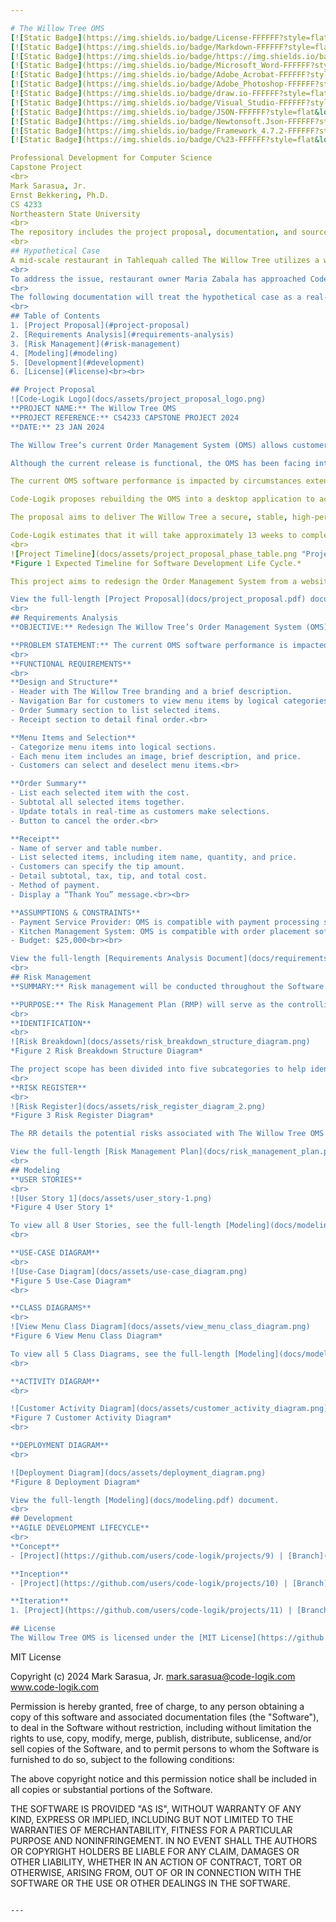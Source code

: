 ```yaml
---

# The Willow Tree OMS
[![Static Badge](https://img.shields.io/badge/License-FFFFFF?style=flat&logoColor=%23FFFFFF&label=MIT&labelColor=%23750014&color=%23111111)](https://github.com/code-logik/the-willow-tree-oms?tab=MIT-1-ov-file#)
[![Static Badge](https://img.shields.io/badge/Markdown-FFFFFF?style=flat&logo=markdown&logoColor=%23FFFFFF&labelColor=%23111111&color=%23499BEA)](https://commonmark.org/)
[![Static Badge](https://img.shields.io/badge/https://img.shields.io/badge/readme%20style-standard-brightgreen.svg?style=flat&label=README&labelColor=%23111111)](https://github.com/RichardLitt/standard-readme)
[![Static Badge](https://img.shields.io/badge/Microsoft_Word-FFFFFF?style=flat&logo=microsoftword&logoColor=%23FFFFFF&labelColor=%23111111&color=%232B579A)](https://www.microsoft.com/en-us/microsoft-365/word)
[![Static Badge](https://img.shields.io/badge/Adobe_Acrobat-FFFFFF?style=flat&logo=adobeacrobatreader&logoColor=%23FFFFFF&labelColor=%23EC1C24&color=%23111111)](https://www.adobe.com/acrobat.html)
[![Static Badge](https://img.shields.io/badge/Adobe_Photoshop-FFFFFF?style=flat&logo=adobephotoshop&logoColor=%23111111&labelColor=%2331A8FF&color=%23111111)](https://www.adobe.com/products/photoshop.html)
[![Static Badge](https://img.shields.io/badge/draw.io-FFFFFF?style=flat&logo=diagramsdotnet&logoColor=%23FFFFFF&labelColor=%23F08705&color=%23111111)](https://www.drawio.com/)
[![Static Badge](https://img.shields.io/badge/Visual_Studio-FFFFFF?style=flat&logo=visualstudio&logoColor=%23FFFFFF&labelColor=%23111111&color=%235C2D91)](https://visualstudio.microsoft.com/)
[![Static Badge](https://img.shields.io/badge/JSON-FFFFFF?style=flat&logo=json&logoColor=%23FFFFFF&labelColor=%23111111&color=%23FAF0E6)](https://www.json.org/json-en.html)
[![Static Badge](https://img.shields.io/badge/Newtonsoft.Json-FFFFFF?style=flat&logo=nuget&logoColor=%23FFFFFF&labelColor=%23111111&color=%23004880)](https://www.nuget.org/packages/Newtonsoft.Json/)
[![Static Badge](https://img.shields.io/badge/Framework_4.7.2-FFFFFF?style=flat&logoColor=%23FFFFFF&label=.NET&labelColor=%23111111&color=%23512BD4)](https://dotnet.microsoft.com/)
[![Static Badge](https://img.shields.io/badge/C%23-FFFFFF?style=flat&logo=csharp&logoColor=%23FFFFFF&labelColor=%23111111&color=%23512BD4)](https://learn.microsoft.com/en-us/dotnet/csharp/)

Professional Development for Computer Science  
Capstone Project  
<br>
Mark Sarasua, Jr.  
Ernst Bekkering, Ph.D.  
CS 4233  
Northeastern State University  
<br>
The repository includes the project proposal, documentation, and source code.  
<br>
## Hypothetical Case  
A mid-scale restaurant in Tahlequah called The Willow Tree utilizes a website-based Order Management System (OMS) that allows customers to place orders at their table using a kiosk. However, the OMS has been facing intermittent performance and security issues due to the software's website-based deployment. Therefore, the OMS requires an overhaul to improve its performance and better secure data.  
<br>
To address the issue, restaurant owner Maria Zabala has approached Code-Logik, a local software development firm, to discuss a redesign solution.  
<br>
The following documentation will treat the hypothetical case as a real-life business interaction.  
<br>
## Table of Contents  
1. [Project Proposal](#project-proposal)
2. [Requirements Analysis](#requirements-analysis)
3. [Risk Management](#risk-management)
4. [Modeling](#modeling)
5. [Development](#development)
6. [License](#license)<br><br>

## Project Proposal  
![Code-Logik Logo](docs/assets/project_proposal_logo.png)
**PROJECT NAME:** The Willow Tree OMS  
**PROJECT REFERENCE:** CS4233 CAPSTONE PROJECT 2024  
**DATE:** 23 JAN 2024  

The Willow Tree’s current Order Management System (OMS) allows customers to place orders at the table via a kiosk.  

Although the current release is functional, the OMS has been facing intermittent performance and security issues due to its software's website-based deployment. A redesign is necessary to improve the performance and better secure data.  

The current OMS software performance is impacted by circumstances extending beyond The Willow Tree’s scope of business; the hosted source code is also vulnerable to random and targeted security threats and requires a redesign to protect the integrity of The Willow Tree’s day-to-day operations.  

Code-Logik proposes rebuilding the OMS into a desktop application to accommodate the highly interactive usage expected in a restaurant setting. Having the OMS deployed as a desktop application will improve stability and overall performance and reduce the possible footholds available to potential security threats.  

The proposal aims to deliver The Willow Tree a secure, stable, high-performance OMS capable of keeping pace with restaurant business demands while providing the customer with the best possible dining experience.  

Code-Logik estimates that it will take approximately 13 weeks to complete the redesign of The Willow Tree OMS.  
<br>
![Project Timeline](docs/assets/project_proposal_phase_table.png "Project Timeline")
*Figure 1 Expected Timeline for Software Development Life Cycle.*  

This project aims to redesign the Order Management System from a website-based into a desktop-based application. The current OMS is functional; however, the customers' dining experience continues to suffer with intermittent performance and security issues. Code-Logik will redesign the OMS into a secure, stable, high-performance application that will undoubtedly provide The Willow Tree’s customers with the best possible dining experience.  

View the full-length [Project Proposal](docs/project_proposal.pdf) document.  
<br>
## Requirements Analysis  
**OBJECTIVE:** Redesign The Willow Tree’s Order Management System (OMS) to create a secure, stable, high-performance application capable of keeping pace with restaurant business demands while providing the customer with the best possible dining experience.  

**PROBLEM STATEMENT:** The current OMS software performance is impacted by circumstances extending beyond The Willow Tree’s scope of business; the hosted source code is also vulnerable to random and targeted security threats and requires a redesign to protect the integrity of The Willow Tree’s day-to-day operations.  
<br>
**FUNCTIONAL REQUIREMENTS**  
<br>
**Design and Structure**  
- Header with The Willow Tree branding and a brief description.
- Navigation Bar for customers to view menu items by logical categories.  
- Order Summary section to list selected items.  
- Receipt section to detail final order.<br>

**Menu Items and Selection**
- Categorize menu items into logical sections.
- Each menu item includes an image, brief description, and price.
- Customers can select and deselect menu items.<br>

**Order Summary**  
- List each selected item with the cost.
- Subtotal all selected items together.
- Update totals in real-time as customers make selections.
- Button to cancel the order.<br>

**Receipt**  
- Name of server and table number.
- List selected items, including item name, quantity, and price.
- Customers can specify the tip amount.
- Detail subtotal, tax, tip, and total cost.
- Method of payment.
- Display a “Thank You” message.<br><br>

**ASSUMPTIONS & CONSTRAINTS**  
- Payment Service Provider: OMS is compatible with payment processing software.
- Kitchen Management System: OMS is compatible with order placement software.
- Budget: $25,000<br><br>

View the full-length [Requirements Analysis Document](docs/requirements_analysis.pdf).  
<br>
## Risk Management  
**SUMMARY:** Risk management will be conducted throughout the Software Development Life Cycle (SDLC) via identification, assessment, and registration. The risk management process reduces time spent resolving foreseen and unforeseen risks, boosting productivity and allowing more time for quality work.  

**PURPOSE:** The Risk Management Plan (RMP) will serve as the controlling document to manage and mitigate risks during the SDLC of The Willow Tree OMS project. The RMP seeks early identification of risks using assessment techniques to create a Risk Register (RR) with mitigation planning. Following the creation of the initial RR, any subsequent risks identified or issue tracking will be added to the RMP through addendums.  
<br>
**IDENTIFICATION**    
<br>
![Risk Breakdown](docs/assets/risk_breakdown_structure_diagram.png)
*Figure 2 Risk Breakdown Structure Diagram*  

The project scope has been divided into five subcategories to help identify possible risks. Each subcategory focuses on different areas of concern, as shown in Figure 2. The RR will be prepared based on the identified risks and will include a mitigation plan for each risk identified.  
<br>
**RISK REGISTER**  
<br>
![Risk Register](docs/assets/risk_register_diagram_2.png)
*Figure 3 Risk Register Diagram*  

The RR details the potential risks associated with The Willow Tree OMS project (Figure 3). This list is not exhaustive and will be updated and revised as needed throughout the SDLC.  

View the full-length [Risk Management Plan](docs/risk_management_plan.pdf) document.  
<br>
## Modeling  
**USER STORIES**  
<br>
![User Story 1](docs/assets/user_story-1.png)
*Figure 4 User Story 1*  

To view all 8 User Stories, see the full-length [Modeling](docs/modeling.pdf) document.  
<br>

**USE-CASE DIAGRAM**  
<br>
![Use-Case Diagram](docs/assets/use-case_diagram.png)
*Figure 5 Use-Case Diagram*  
<br>

**CLASS DIAGRAMS**  
<br>
![View Menu Class Diagram](docs/assets/view_menu_class_diagram.png)
*Figure 6 View Menu Class Diagram*  

To view all 5 Class Diagrams, see the full-length [Modeling](docs/modeling.pdf) document.  
<br>

**ACTIVITY DIAGRAM**  
<br>

![Customer Activity Diagram](docs/assets/customer_activity_diagram.png)
*Figure 7 Customer Activity Diagram*  
<br>

**DEPLOYMENT DIAGRAM**  
<br>

![Deployment Diagram](docs/assets/deployment_diagram.png)
*Figure 8 Deployment Diagram*  

View the full-length [Modeling](docs/modeling.pdf) document.  
<br>
## Development  
**AGILE DEVELOPMENT LIFECYCLE**  
<br>
**Concept**  
- [Project](https://github.com/users/code-logik/projects/9) | [Branch](https://github.com/code-logik/the-willow-tree-oms/tree/agile/concept-phase/1)<br>

**Inception**  
- [Project](https://github.com/users/code-logik/projects/10) | [Branch](https://github.com/code-logik/the-willow-tree-oms/tree/agile/inception-phase/2)<br>

**Iteration**  
1. [Project](https://github.com/users/code-logik/projects/11) | [Branch](https://github.com/code-logik/the-willow-tree-oms/tree/agile/iteration-phase/3-1)<br><br>

## License  
The Willow Tree OMS is licensed under the [MIT License](https://github.com/code-logik/the-willow-tree-oms?tab=MIT-1-ov-file#).<br>
```
MIT License

Copyright (c) 2024 Mark Sarasua, Jr. <mark.sarasua@code-logik.com> www.code-logik.com

Permission is hereby granted, free of charge, to any person obtaining a copy
of this software and associated documentation files (the "Software"), to deal
in the Software without restriction, including without limitation the rights
to use, copy, modify, merge, publish, distribute, sublicense, and/or sell
copies of the Software, and to permit persons to whom the Software is
furnished to do so, subject to the following conditions:

The above copyright notice and this permission notice shall be included in all
copies or substantial portions of the Software.

THE SOFTWARE IS PROVIDED "AS IS", WITHOUT WARRANTY OF ANY KIND, EXPRESS OR
IMPLIED, INCLUDING BUT NOT LIMITED TO THE WARRANTIES OF MERCHANTABILITY,
FITNESS FOR A PARTICULAR PURPOSE AND NONINFRINGEMENT. IN NO EVENT SHALL THE
AUTHORS OR COPYRIGHT HOLDERS BE LIABLE FOR ANY CLAIM, DAMAGES OR OTHER
LIABILITY, WHETHER IN AN ACTION OF CONTRACT, TORT OR OTHERWISE, ARISING FROM,
OUT OF OR IN CONNECTION WITH THE SOFTWARE OR THE USE OR OTHER DEALINGS IN THE
SOFTWARE.
```

---
```


